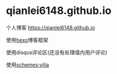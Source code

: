 # qianlei6148.github.io
个人博客
https://qianlei6148.github.io

使用[hexo](https://hexo.io/zh-cn/)博客框架<br>

使用disqus评论区(还没有处理墙内用户评论)

使用[schemes:yilia](https://github.com/litten/hexo-theme-yilia)
